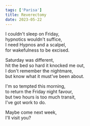 ```yaml
---
tags: ['Parisa']
title: Reverectomy
date: 2023-05-22
---
```


I couldn't sleep on Friday,  
hypnotics wouldn't suffice,  
I need Hypnos and a scalpel,  
for wakefulness to be excised.

Saturday was different,  
hit the bed so hard it knocked me out,  
I don't remember the nightmare,  
but know what it must've been about.

I'm so tempted this morning,  
to return the Friday night favour,  
but two hours is too much transit,  
I've got work to do.

Maybe come next week,  
I'll visit you?

